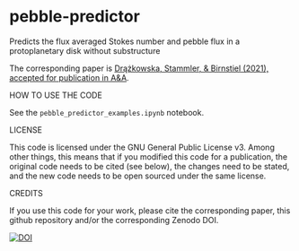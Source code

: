 # pebble-predictor
Predicts the flux averaged Stokes number and pebble flux in a protoplanetary disk without substructure

The corresponding paper is [Drążkowska, Stammler, & Birnstiel (2021), accepted for publication in A&A](https://ui.adsabs.harvard.edu/abs/2021arXiv210101728D/abstract).

HOW TO USE THE CODE

See the `pebble_predictor_examples.ipynb` notebook.

LICENSE

This code is licensed under the GNU General Public License v3. Among other things, this means that if you modified this code for a publication, the original code needs to be cited (see below), the changes need to be stated, and the new code needs to be open sourced under the same license.

CREDITS

If you use this code for your work, please cite the corresponding paper, this github repository and/or the corresponding Zenodo DOI.

[![DOI](https://zenodo.org/badge/300679267.svg)](https://zenodo.org/badge/latestdoi/300679267)

